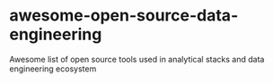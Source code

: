# awesome-open-source-data-engineering
Awesome list of open source tools used in analytical stacks and data engineering ecosystem
